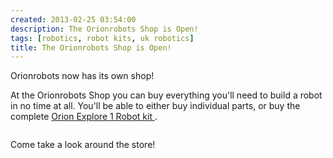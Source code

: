 ```yaml
---
created: 2013-02-25 03:54:00
description: The Orionrobots Shop is Open!
tags: [robotics, robot kits, uk robotics]
title: The Orionrobots Shop is Open!
---
```

 <p>
  Orionrobots now has its own shop!
 </p>
 <p>
  At the Orionrobots Shop you can buy everything you'll need to build a robot in no time at all. You'll be able to either buy individual parts, or buy the complete
  <a href="http://shop.orionrobots.co.uk/products/orion-explorer-1-robot-kit">
   Orion Explore 1 Robot kit
  </a>
  .
 </p>
 <p>
  <img alt="" src="http://cdn.shopify.com/s/files/1/0203/7288/products/1-IMG_1081_compact.jpg?336"/>
 </p>
 <p>
  Come take a look around the store!
 </p>
